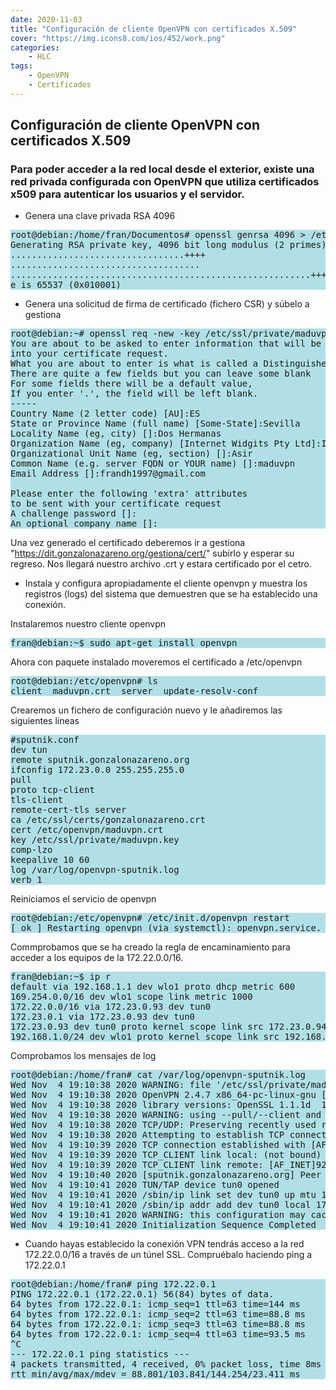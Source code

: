 ```yaml
---
date: 2020-11-03
title: "Configuración de cliente OpenVPN con certificados X.509"
cover: "https://img.icons8.com/ios/452/work.png"
categories: 
    - HLC
tags:
    - OpenVPN
    - Certificados
---
```



## Configuración de cliente OpenVPN con certificados X.509



### Para poder acceder a la red local desde el exterior, existe una red privada configurada con OpenVPN que utiliza certificados x509 para autenticar los usuarios y el servidor.

* Genera una clave privada RSA 4096
<pre style="background-color:powderblue;">
root@debian:/home/fran/Documentos# openssl genrsa 4096 > /etc/ssl/private/maduvpn.key
Generating RSA private key, 4096 bit long modulus (2 primes)
.................................++++
....................................
.........................................................++++
e is 65537 (0x010001)
</pre>

* Genera una solicitud de firma de certificado (fichero CSR) y súbelo a gestiona
<pre style="background-color:powderblue;">
root@debian:~# openssl req -new -key /etc/ssl/private/maduvpn.key -out /root/maduvpn.csr
You are about to be asked to enter information that will be incorporated
into your certificate request.
What you are about to enter is what is called a Distinguished Name or a DN.
There are quite a few fields but you can leave some blank
For some fields there will be a default value,
If you enter '.', the field will be left blank.
-----
Country Name (2 letter code) [AU]:ES
State or Province Name (full name) [Some-State]:Sevilla
Locality Name (eg, city) []:Dos Hermanas
Organization Name (eg, company) [Internet Widgits Pty Ltd]:IES Gonzalo Nazareno
Organizational Unit Name (eg, section) []:Asir
Common Name (e.g. server FQDN or YOUR name) []:maduvpn  
Email Address []:frandh1997@gmail.com

Please enter the following 'extra' attributes
to be sent with your certificate request
A challenge password []:
An optional company name []:
</pre>

Una vez generado el certificado deberemos ir a gestiona "https://dit.gonzalonazareno.org/gestiona/cert/" subirlo y esperar su regreso.
Nos llegará nuestro archivo .crt y estara certificado por el cetro.

* Instala y configura apropiadamente el cliente openvpn y muestra los registros (logs) del sistema que demuestren que se ha establecido una conexión.

Instalaremos nuestro cliente openvpn
<pre style="background-color:powderblue;">
fran@debian:~$ sudo apt-get install openvpn
</pre>

Ahora con paquete instalado moveremos el certificado a /etc/openvpn
<pre style="background-color:powderblue;">
root@debian:/etc/openvpn# ls
client	maduvpn.crt  server  update-resolv-conf
</pre>

Crearemos un fichero de configuración nuevo y le añadiremos las siguientes lineas
<pre style="background-color:powderblue;">
#sputnik.conf
dev tun
remote sputnik.gonzalonazareno.org
ifconfig 172.23.0.0 255.255.255.0
pull
proto tcp-client
tls-client
remote-cert-tls server
ca /etc/ssl/certs/gonzalonazareno.crt            
cert /etc/openvpn/maduvpn.crt
key /etc/ssl/private/maduvpn.key
comp-lzo
keepalive 10 60
log /var/log/openvpn-sputnik.log
verb 1
</pre>

Reiniciamos el servicio de openvpn
<pre style="background-color:powderblue;">
root@debian:/etc/openvpn# /etc/init.d/openvpn restart
[ ok ] Restarting openvpn (via systemctl): openvpn.service.
</pre>

Commprobamos que se ha creado la regla de encaminamiento para acceder a los equipos de la 172.22.0.0/16.
<pre style="background-color:powderblue;">
fran@debian:~$ ip r
default via 192.168.1.1 dev wlo1 proto dhcp metric 600 
169.254.0.0/16 dev wlo1 scope link metric 1000 
172.22.0.0/16 via 172.23.0.93 dev tun0 
172.23.0.1 via 172.23.0.93 dev tun0 
172.23.0.93 dev tun0 proto kernel scope link src 172.23.0.94 
192.168.1.0/24 dev wlo1 proto kernel scope link src 192.168.1.139 metric 600 
</pre>

Comprobamos los mensajes de log
<pre style="background-color:powderblue;">
root@debian:/home/fran# cat /var/log/openvpn-sputnik.log
Wed Nov  4 19:10:38 2020 WARNING: file '/etc/ssl/private/maduvpn.key' is group or others accessible
Wed Nov  4 19:10:38 2020 OpenVPN 2.4.7 x86_64-pc-linux-gnu [SSL (OpenSSL)] [LZO] [LZ4] [EPOLL] [PKCS11] [MH/PKTINFO] [AEAD] built on Feb 20 2019
Wed Nov  4 19:10:38 2020 library versions: OpenSSL 1.1.1d  10 Sep 2019, LZO 2.10
Wed Nov  4 19:10:38 2020 WARNING: using --pull/--client and --ifconfig together is probably not what you want
Wed Nov  4 19:10:38 2020 TCP/UDP: Preserving recently used remote address: [AF_INET]92.222.86.77:1194
Wed Nov  4 19:10:38 2020 Attempting to establish TCP connection with [AF_INET]92.222.86.77:1194 [nonblock]
Wed Nov  4 19:10:39 2020 TCP connection established with [AF_INET]92.222.86.77:1194
Wed Nov  4 19:10:39 2020 TCP_CLIENT link local: (not bound)
Wed Nov  4 19:10:39 2020 TCP_CLIENT link remote: [AF_INET]92.222.86.77:1194
Wed Nov  4 19:10:40 2020 [sputnik.gonzalonazareno.org] Peer Connection Initiated with [AF_INET]92.222.86.77:1194
Wed Nov  4 19:10:41 2020 TUN/TAP device tun0 opened
Wed Nov  4 19:10:41 2020 /sbin/ip link set dev tun0 up mtu 1500
Wed Nov  4 19:10:41 2020 /sbin/ip addr add dev tun0 local 172.23.0.94 peer 172.23.0.93
Wed Nov  4 19:10:41 2020 WARNING: this configuration may cache passwords in memory -- use the auth-nocache option to prevent this
Wed Nov  4 19:10:41 2020 Initialization Sequence Completed
</pre>

* Cuando hayas establecido la conexión VPN tendrás acceso a la red 172.22.0.0/16 a través de un túnel SSL. Compruébalo haciendo ping a 172.22.0.1

<pre style="background-color:powderblue;">
root@debian:/home/fran# ping 172.22.0.1
PING 172.22.0.1 (172.22.0.1) 56(84) bytes of data.
64 bytes from 172.22.0.1: icmp_seq=1 ttl=63 time=144 ms
64 bytes from 172.22.0.1: icmp_seq=2 ttl=63 time=88.8 ms
64 bytes from 172.22.0.1: icmp_seq=3 ttl=63 time=88.8 ms
64 bytes from 172.22.0.1: icmp_seq=4 ttl=63 time=93.5 ms
^C
--- 172.22.0.1 ping statistics ---
4 packets transmitted, 4 received, 0% packet loss, time 8ms
rtt min/avg/max/mdev = 88.801/103.841/144.254/23.411 ms
</pre>

